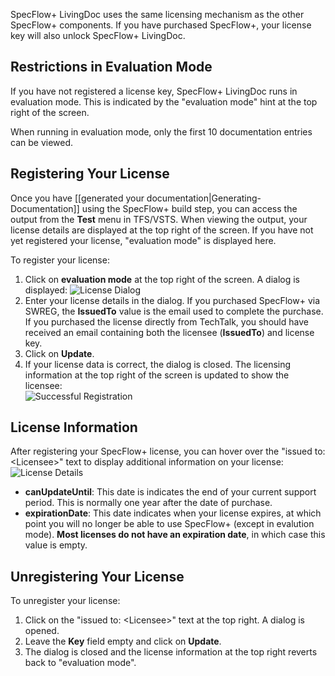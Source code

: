 SpecFlow+ LivingDoc uses the same licensing mechanism as the other SpecFlow+ components. If you have purchased SpecFlow+, your license key will also unlock SpecFlow+ LivingDoc.

## Restrictions in Evaluation Mode
If you have not registered a license key, SpecFlow+ LivingDoc runs in evaluation mode. This is indicated by the "evaluation mode" hint at the top right of the screen.

When running in evaluation mode, only the first 10 documentation entries can be viewed.

## Registering Your License
Once you have [[generated your documentation|Generating-Documentation]] using the SpecFlow+ build step, you can access the output from the **Test** menu in TFS/VSTS. When viewing the output, your license details are displayed at the top right of the screen. If you have not yet registered your license, "evaluation mode" is displayed here.

To register your license:

1. Click on **evaluation mode** at the top right of the screen. A dialog is displayed: 
  ![License Dialog](http://www.specflow.org/screenshots/License_dialog.png)
1. Enter your license details in the dialog. If you purchased SpecFlow+ via SWREG, the **IssuedTo** value is the email used to complete the purchase. If you purchased the license directly from TechTalk, you should have received an email containing both the licensee (**IssuedTo**) and license key.
1. Click on **Update**.
1. If your license data is correct, the dialog is closed. The licensing information at the top right of the screen is updated to show the licensee:  
  ![Successful Registration](http://www.specflow.org/screenshots/successfully_registered.png)

## License Information
After registering your SpecFlow+ license, you can hover over the "issued to: &lt;Licensee>" text to display additional information on your license:  
![License Details](http://www.specflow.org/screenshots/License_details.png)
* **canUpdateUntil**: This date is indicates the end of your current support period. This is normally one year after the date of purchase. <!-- Currently this doesn't prevent you from using LivingDoc once the date is past -->
* **expirationDate**: This date indicates when your license expires, at which point you will no longer be able to use SpecFlow+ (except in evalution mode). **Most licenses do not have an expiration date**, in which case this value is empty.

<!-- VERSION INFO IS STILL MISSING FROM TOOLTIP -->

## Unregistering Your License
To unregister your license:  
1. Click on the "issued to: &lt;Licensee>" text at the top right. A dialog is opened.
2. Leave the **Key** field empty and click on **Update**.
3. The dialog is closed and the license information at the top right reverts back to "evaluation mode".